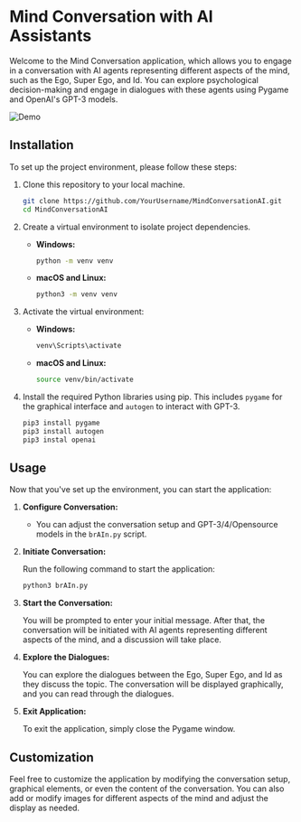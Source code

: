 

# Mind Conversation with AI Assistants

Welcome to the Mind Conversation application, which allows you to engage in a conversation with AI agents representing different aspects of the mind, such as the Ego, Super Ego, and Id. You can explore psychological decision-making and engage in dialogues with these agents using Pygame and OpenAI's GPT-3 models.

![Demo](demo.gif)

## Installation

To set up the project environment, please follow these steps:

1. Clone this repository to your local machine.

   ```bash
   git clone https://github.com/YourUsername/MindConversationAI.git
   cd MindConversationAI
   ```

2. Create a virtual environment to isolate project dependencies.

   - **Windows:**

     ```bash
     python -m venv venv
     ```

   - **macOS and Linux:**

     ```bash
     python3 -m venv venv
     ```

3. Activate the virtual environment:

   - **Windows:**

     ```bash
     venv\Scripts\activate
     ```

   - **macOS and Linux:**

     ```bash
     source venv/bin/activate
     ```

4. Install the required Python libraries using pip. This includes `pygame` for the graphical interface and `autogen` to interact with GPT-3.

   ```bash
   pip3 install pygame
   pip3 install autogen
   pip3 instal openai
   ```

## Usage

Now that you've set up the environment, you can start the application:

1. **Configure Conversation:**

   - You can adjust the conversation setup and GPT-3/4/Opensource models in the `brAIn.py` script.

2. **Initiate Conversation:**

   Run the following command to start the application:

   ```bash
   python3 brAIn.py
   ```

3. **Start the Conversation:**

   You will be prompted to enter your initial message. After that, the conversation will be initiated with AI agents representing different aspects of the mind, and a discussion will take place.

4. **Explore the Dialogues:**

   You can explore the dialogues between the Ego, Super Ego, and Id as they discuss the topic. The conversation will be displayed graphically, and you can read through the dialogues.

5. **Exit Application:**

   To exit the application, simply close the Pygame window.

## Customization

Feel free to customize the application by modifying the conversation setup, graphical elements, or even the content of the conversation. You can also add or modify images for different aspects of the mind and adjust the display as needed.

